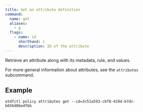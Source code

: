```yaml
---
title: Get an attribute definition
command:
  name: get
  aliases:
    - g
  flags:
    - name: id
      shorthand: i
      description: ID of the attribute
---
```


Retrieve an attribute along with its metadata, rule, and values.

For more general information about attributes, see the `attributes` subcommand.

## Example

```shell
otdfctl policy attributes get --id=3c51a593-cbf8-419d-b7dc-b656d0bedfbb
```
